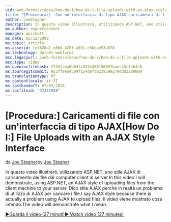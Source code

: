 ```yaml
---
uid: web-forms/videos/how-do-i/how-do-i-file-uploads-with-an-ajax-style-interface
title: "[Procedura:]  Con un'interfaccia di tipo AJAX caricamenti di file | Microsoft Docs"
author: JoeStagner
description: In questo video illustrerò, utilizzando ASP.NET, uno stile AJAX di caricamento dei file dal computer client al server. Dico stile AJAX perché è presente un...
ms.author: aspnetcontent
manager: wpickett
ms.date: 02/12/2008
ms.topic: article
ms.assetid: fef628a1-e86d-428f-a931-e3bbae53a878
ms.technology: dotnet-webforms
msc.legacyurl: /web-forms/videos/how-do-i/how-do-i-file-uploads-with-an-ajax-style-interface
msc.type: video
ms.openlocfilehash: 2734faea6b04fc332e468f56057baec43c44b4c6
ms.sourcegitcommit: 953ff9ea4369f154d6fd0239599279ddd3280009
ms.translationtype: MT
ms.contentlocale: it-IT
ms.lasthandoff: 07/03/2018
ms.locfileid: "37372958"
---
```

<a name="how-do-i--file-uploads-with-an-ajax-style-interface"></a><span data-ttu-id="4b6b2-104">[Procedura:]  Caricamenti di file con un'interfaccia di tipo AJAX</span><span class="sxs-lookup"><span data-stu-id="4b6b2-104">[How Do I:]  File Uploads with an AJAX Style Interface</span></span>
====================
<span data-ttu-id="4b6b2-105">da [Joe Stagner](https://github.com/JoeStagner)</span><span class="sxs-lookup"><span data-stu-id="4b6b2-105">by [Joe Stagner](https://github.com/JoeStagner)</span></span>

<span data-ttu-id="4b6b2-106">In questo video illustrerò, utilizzando ASP.NET, uno stile AJAX di caricamento dei file dal computer client al server.</span><span class="sxs-lookup"><span data-stu-id="4b6b2-106">In this video I will demonstrate, using ASP.NET, an AJAX style of uploading files from the client machine to your server.</span></span> <span data-ttu-id="4b6b2-107">Dico stile AJAX perché in realtà un problema di utilizzo di AJAX per caricare i file.</span><span class="sxs-lookup"><span data-stu-id="4b6b2-107">I say AJAX style because there is actually a problem using AJAX to upload files.</span></span> <span data-ttu-id="4b6b2-108">Il video viene mostrato cosa intendo.</span><span class="sxs-lookup"><span data-stu-id="4b6b2-108">The video will demonstrate what I mean.</span></span>

[<span data-ttu-id="4b6b2-109">&#9654;Guarda il video (27 minuti)</span><span class="sxs-lookup"><span data-stu-id="4b6b2-109">&#9654; Watch video (27 minutes)</span></span>](https://channel9.msdn.com/Blogs/ASP-NET-Site-Videos/how-do-i-file-uploads-with-an-ajax-style-interface)
